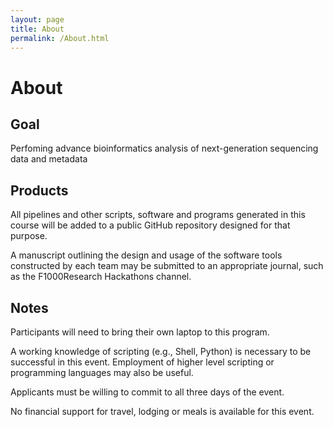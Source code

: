 ```yaml
---
layout: page
title: About
permalink: /About.html
---
```


# About

## Goal

Perfoming advance bioinformatics analysis of next-generation sequencing data and metadata

## Products

All pipelines and other scripts, software and programs generated in this course will be added to a public GitHub repository designed for that purpose.

A manuscript outlining the design and usage of the software tools constructed by each team may be submitted to an appropriate journal, such as the F1000Research Hackathons channel.

## Notes

Participants will need to bring their own laptop to this program.

A working knowledge of scripting (e.g., Shell, Python) is necessary to be successful in this event. Employment of higher level scripting or programming languages may also be useful.

Applicants must be willing to commit to all three days of the event.

No financial support for travel, lodging or meals is available for this event.
